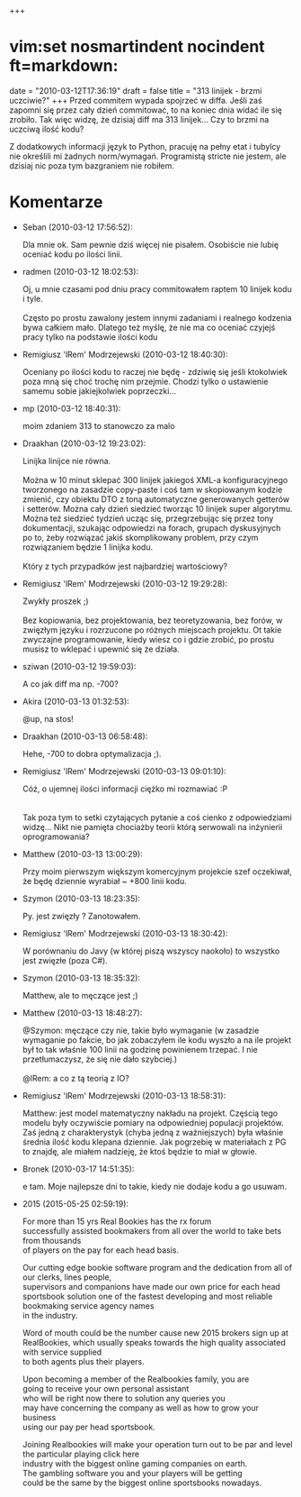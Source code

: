 +++
# vim:set nosmartindent nocindent ft=markdown:
date = "2010-03-12T17:36:19"
draft = false
title = "313 linijek - brzmi uczciwie?"
+++
Przed commitem wypada spojrzeć w diffa. Jeśli zaś zapomni się przez cały dzień
commitować, to na koniec dnia widać ile się zrobiło. Tak więc widzę, że
dzisiaj diff ma 313 linijek... Czy to brzmi na uczciwą ilość kodu?

Z dodatkowych informacji język to Python, pracuję na pełny etat i tubylcy nie
określili mi żadnych norm/wymagań. Programistą stricte nie jestem, ale dzisiaj
nic poza tym bazgraniem nie robiłem.

# Komentarze

* Seban (2010-03-12 17:56:52): <p>Dla mnie ok. Sam pewnie dziś więcej nie
  pisałem. Osobiście nie lubię oceniać kodu po ilości linii.</p>
* radmen (2010-03-12 18:02:53): <p>Oj, u mnie czasami pod dniu pracy
  commitowałem raptem 10 linijek kodu i tyle.<br />  <br />  Często po prostu
  zawalony jestem innymi zadaniami i realnego kodzenia bywa całkiem mało.
  Dlatego też myślę, że nie ma co oceniać czyjejś pracy tylko na podstawie
  ilości kodu</p>
* Remigiusz 'lRem' Modrzejewski (2010-03-12 18:40:30): <p>Oceniany po ilości
  kodu to raczej nie będę - zdziwię się jeśli ktokolwiek poza mną się choć
  trochę nim przejmie. Chodzi tylko o ustawienie samemu sobie jakiejkolwiek
  poprzeczki...</p>
* mp (2010-03-12 18:40:31): <p>moim zdaniem 313 to stanowczo za malo</p>
* Draakhan (2010-03-12 19:23:02): <p>Linijka linijce nie równa.<br />  <br />
  Można w 10 minut sklepać 300 linijek jakiegoś XML-a konfiguracyjnego
  tworzonego na zasadzie copy-paste i coś tam w skopiowanym kodzie zmienić, czy
  obiektu DTO z toną automatyczne generowanych getterów i setterów. Można cały
  dzień siedzieć tworząc 10 linijek super algorytmu. Można też siedzieć tydzień
  ucząc się, przegrzebując się przez tony dokumentacji, szukając odpowiedzi na
  forach, grupach dyskusyjnych po to, żeby rozwiązać jakiś skomplikowany
  problem, przy czym rozwiązaniem będzie 1 linijka kodu.<br />  <br />  Który z
  tych przypadków jest najbardziej wartościowy?</p>
* Remigiusz 'lRem' Modrzejewski (2010-03-12 19:29:28): <p>Zwykły proszek ;)<br
  />  <br />  Bez kopiowania, bez projektowania, bez teoretyzowania, bez forów,
  w zwięzłym języku i rozrzucone po różnych miejscach projektu. Ot takie
  zwyczajne programowanie, kiedy wiesz co i gdzie zrobić, po prostu musisz to
  wklepać i upewnić się że działa.</p>
* sziwan (2010-03-12 19:59:03): <p>A co jak diff ma np. -700?</p>
* Akira (2010-03-13 01:32:53): <p>@up, na stos!</p>
* Draakhan (2010-03-13 06:58:48): <p>Hehe, -700 to dobra optymalizacja ;).</p>
* Remigiusz 'lRem' Modrzejewski (2010-03-13 09:01:10): <p>Cóż, o ujemnej ilości
  informacji ciężko mi rozmawiać :P<br />  <br />  <br />  Tak poza tym to setki
  czytających pytanie a coś cienko z odpowiedziami widzę... Nikt nie pamięta
  chociażby teorii którą serwowali na inżynierii oprogramowania?</p>
* Matthew (2010-03-13 13:00:29): <p>Przy moim pierwszym większym komercyjnym
  projekcie szef oczekiwał, że będę dziennie wyrabiał ~ +800 linii kodu.</p>
* Szymon (2010-03-13 18:23:35): <p>Py. jest zwięzły ? Zanotowałem.</p>
* Remigiusz 'lRem' Modrzejewski (2010-03-13 18:30:42): <p>W porównaniu do Javy
  (w której piszą wszyscy naokoło) to wszystko jest zwięzłe (poza C#).</p>
* Szymon (2010-03-13 18:35:32): <p>Matthew, ale to męczące jest ;)</p>
* Matthew (2010-03-13 18:48:27): <p>@Szymon: męczące czy nie, takie było
  wymaganie (w zasadzie wymaganie po fakcie, bo jak zobaczyłem ile kodu wyszło a
  na ile projekt był to tak właśnie 100 linii na godzinę powinienem trzepać. I
  nie przetłumaczysz, że się nie dało szybciej.)<br />  <br />  @lRem: a co z tą
  teorią z IO?</p>
* Remigiusz 'lRem' Modrzejewski (2010-03-13 18:58:31): <p>Matthew: jest model
  matematyczny nakładu na projekt. Częścią tego modelu były oczywiście pomiary
  na odpowiedniej populacji projektów. Zaś jedną z charakterystyk (chyba jedną z
  ważniejszych) była właśnie średnia ilość kodu klepana dziennie. Jak pogrzebię
  w materiałach z PG to znajdę, ale miałem nadzieję, że ktoś będzie to miał w
  głowie.</p>
* Bronek (2010-03-17 14:51:35): <p>e tam. Moje najlepsze dni to takie, kiedy nie
  dodaje kodu a go usuwam.</p>
* 2015 (2015-05-25 02:59:19): <p>For more than 15 yrs Real Bookies has the rx
  forum <br /> successfully assisted bookmakers from all over the world to take
  bets from thousands <br /> of players on the pay for each head basis.</p>
  <p>Our cutting edge bookie software program and the dedication from all of our
  clerks, lines people, <br /> supervisors and companions have made our own
  price for each head sportsbook solution one of the fastest developing and most
  reliable bookmaking service agency names <br /> in the industry.</p>  <p>Word
  of mouth could be the number cause new 2015 brokers sign up at RealBookies,
  which usually speaks towards the high quality associated with service supplied
  <br /> to both agents plus their players.</p>  <p>Upon becoming a member of
  the Realbookies family, you are <br /> going to receive your own personal
  assistant <br /> who will be right now there to solution any queries you <br
  /> may have concerning the company as well as how to grow your business <br />
  using our pay per head sportsbook.</p>  <p>Joining Realbookies will make your
  operation turn out to be par and level the particular playing click here <br
  /> industry with the biggest online gaming companies on earth.<br /> The
  gambling software you and your players will be getting <br /> could be the
  same by the biggest online sportsbooks nowadays.</p>

